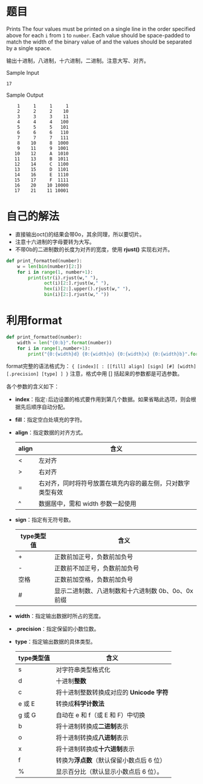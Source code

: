 # 题目
Prints
The four values must be printed on a single line in the order specified above for each `i` from `1` to `number`. Each value should be space-padded to match the width of the binary value of  and the values should be separated by a single space.

输出十进制，八进制，十六进制，二进制。注意大写、对齐。

Sample Input
```
17
```
Sample Output
```
    1     1     1     1
    2     2     2    10
    3     3     3    11
    4     4     4   100
    5     5     5   101
    6     6     6   110
    7     7     7   111
    8    10     8  1000
    9    11     9  1001
   10    12     A  1010
   11    13     B  1011
   12    14     C  1100
   13    15     D  1101
   14    16     E  1110
   15    17     F  1111
   16    20    10 10000
   17    21    11 10001
```

# 自己的解法

- 直接输出oct()的结果会带0o，其余同理，所以要切片。
- 注意十六进制的字母要转为大写。
- 不带0b的二进制数的长度为对齐的宽度，使用 **rjust()** 实现右对齐。

```py
def print_formatted(number):
    w = len(bin(number)[2:])
    for i in range(1, number+1):
        print(str(i).rjust(w," "),
              oct(i)[2:].rjust(w," "),
              hex(i)[2:].upper().rjust(w," "),
              bin(i)[2:].rjust(w," "))
 ```

 # 利用format
```py
def print_formatted(number):
    width = len("{0:b}".format(number))
    for i in range(1,number+1):
        print("{0:{width}d} {0:{width}o} {0:{width}x} {0:{width}b}".format(i, width=width))
 ```
 format完整的语法格式为：
`{ [index][ : [[fill] align] [sign] [#] [width] [.precision] [type] ] }`
注意，格式中用 [] 括起来的参数都是可选参数。

各个参数的含义如下：
- **index**：指定`:`后边设置的格式要作用到第几个数据。如果省略此选项，则会根据先后顺序自动分配。
- **fill**：指定空白处填充的字符。
- **align**：指定数据的对齐方式。
  
  | align | 含义 |
  |---|---|
  |<    | 左对齐
  |>    | 右对齐
  |=	| 右对齐，同时将符号放置在填充内容的最左侧，只对数字类型有效
  |^	| 数据居中，需和 width 参数一起使用

- **sign**：指定有无符号数。

  | type类型值 | 含义 |
  |---|---|
  |+    | 正数前加正号，负数前加负号
  |-    | 正数前不加正号，负数前加负号
  |空格	| 正数前加空格，负数前加负号
  |#	| 显示二进制数、八进制数和十六进制数 0b、0o、0x前缀

- **width**：指定输出数据时所占的宽度。
- **.precision**：指定保留的小数位数。
- **type**：指定输出数据的具体类型。
   
  | type类型值 | 含义 |
  |---|---|
  |s    | 对字符串类型格式化
  |d    | 十进制**整数**
  |c	| 将十进制整数转换成对应的 **Unicode 字符**
  |e 或 E| 	转换成**科学计数法**
  |g 或 G|	自动在 e 和 f（或 E 和 F）中切换
  |b	| 将十进制转换成**二进制**表示
  |o	| 将十进制转换成**八进制**表示
  |x    | 将十进制转换成**十六进制**表示
  |f    | 转换为**浮点数**（默认保留小数点后 6 位）
  |%    | 显示百分比（默认显示小数点后 6 位）。
